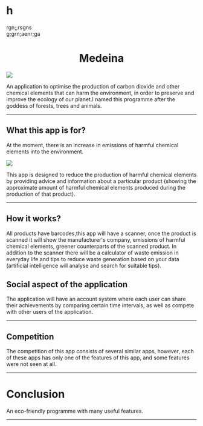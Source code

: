 <h1>h</h1>

<div>rgn;;rsgns</div>

<div>g;grn;aenr;ga</div>

<h1 align = "center" > Medeina </h1>
<div ><img src = "https://avatars.mds.yandex.net/get-altay/492546/2a0000016009c00e65e2c6a93b24cffdcaeb/XXL_height" ></div>
<p>An application to optimise the production of carbon dioxide and other chemical elements that can harm the environment, in order to preserve and improve the ecology of our planet.I named this programme after the goddess of forests, trees and animals.</p>
<hr>
<h2> What this app is for? </h2>
<p>At the moment, there is an increase in emissions of harmful chemical elements into the environment.</p>
<div><img src ="https://ichef.bbci.co.uk/news/624/cpsprodpb/1316D/production/_109998187_optimised-carbon_emissions-nc.png"></div>
<p>This app is designed to reduce the production of harmful chemical elements by providing advice and information about a particular product (showing the approximate amount of harmful chemical elements produced during the production of that product).</p>
<hr>
<h2> How it works? </h2>
<p>All products have barcodes,this app will have a scanner, once the product is scanned it will show the manufacturer's company, emissions of harmful chemical elements, greener counterparts of the scanned product. In addition to the scanner there will be a calculator of waste emission in everyday life and tips to reduce waste generation based on your data (artificial intelligence will analyse and search for suitable tips).</p>
<h2>Social aspect of the application</h2>
<p>The application will have an account system where each user can share their achievements by comparing certain time intervals, as well as compete with other users of the application.</p>
<hr>
<h2> Сompetition </h2>
<p>The competition of this app consists of several similar apps, however, each of these apps has only one of the features of this app, and some features were not seen at all.</p>
<hr>
<h1> Conclusion  </h1>
 <p> An eco-friendly programme with many useful features. </p>
<hr>


